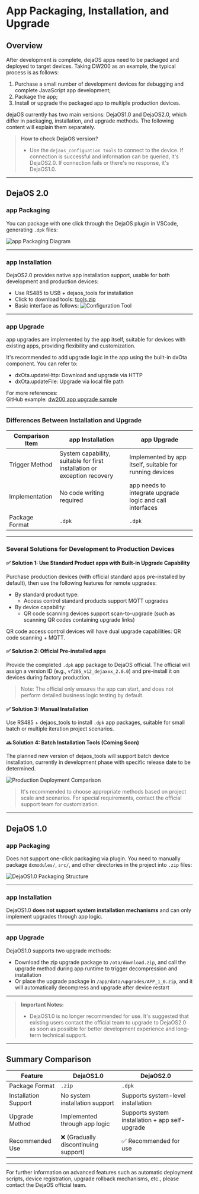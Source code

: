 # App Packaging, Installation, and Upgrade

## Overview

After development is complete, dejaOS apps need to be packaged and deployed to target devices. Taking DW200 as an example, the typical process is as follows:

1. Purchase a small number of development devices for debugging and complete JavaScript app development;
2. Package the app;
3. Install or upgrade the packaged app to multiple production devices.

dejaOS currently has two main versions: DejaOS1.0 and DejaOS2.0, which differ in packaging, installation, and upgrade methods. The following content will explain them separately.

> **How to check DejaOS version?**
>
> - Use the `dejaos_configuation tools` to connect to the device. If connection is successful and information can be queried, it's DejaOS2.0. If connection fails or there's no response, it's DejaOS1.0.

---

## DejaOS 2.0

### app Packaging

You can package with one click through the DejaOS plugin in VSCode, generating `.dpk` files:

![app Packaging Diagram](/img/app_dpk.png)

---

### app Installation

DejaOS2.0 provides native app installation support, usable for both development and production devices:

- Use RS485 to USB + dejaos_tools for installation
- Click to download tools: [tools.zip](https://github.com/DejaOS/DejaOS/blob/main/tools/tools.zip)
- Basic interface as follows:
![Configuration Tool](/img/app_install2.png)
---

### app Upgrade

app upgrades are implemented by the app itself, suitable for devices with existing apps, providing flexibility and customization.

It's recommended to add upgrade logic in the app using the built-in dxOta component. You can refer to:

- dxOta.updateHttp: Download and upgrade via HTTP
- dxOta.updateFile: Upgrade via local file path

For more references:  
GitHub example: [dw200 app upgrade sample](https://github.com/DejaOS/DejaOS/tree/main/demos/dw200/dw200_update_new)

---

### Differences Between Installation and Upgrade

| Comparison Item | app Installation                                                 | app Upgrade                                              |
| --------------- | ------------------------------------------------------------------------ | ---------------------------------------------------------------- |
| Trigger Method  | System capability, suitable for first installation or exception recovery | Implemented by app itself, suitable for running devices  |
| Implementation  | No code writing required                                                 | app needs to integrate upgrade logic and call interfaces |
| Package Format  | `.dpk`                                                                   | `.dpk`                                                           |

---

### Several Solutions for Development to Production Devices

#### ✅ Solution 1: Use Standard Product apps with Built-in Upgrade Capability

Purchase production devices (with official standard apps pre-installed by default), then use the following features for remote upgrades:

- By standard product type:
  - Access control standard products support MQTT upgrades
- By device capability:
  - QR code scanning devices support scan-to-upgrade (such as scanning QR codes containing upgrade links)

QR code access control devices will have dual upgrade capabilities: QR code scanning + MQTT.

#### ✅ Solution 2: Official Pre-installed apps

Provide the completed `.dpk` app package to DejaOS official. The official will assign a version ID (e.g., `vf205_v12_dejaxxx_2.0.0`) and pre-install it on devices during factory production.

> Note: The official only ensures the app can start, and does not perform detailed business logic testing by default.

#### ✅ Solution 3: Manual Installation

Use RS485 + dejaos_tools to install `.dpk` app packages, suitable for small batch or multiple iteration project scenarios.

#### 🔜 Solution 4: Batch Installation Tools (Coming Soon)

The planned new version of dejaos_tools will support batch device installation, currently in development phase with specific release date to be determined.

![Production Deployment Comparison](/img/app_prod_en.png)

> It's recommended to choose appropriate methods based on project scale and scenarios. For special requirements, contact the official support team for customization.

---

## DejaOS 1.0

### app Packaging

Does not support one-click packaging via plugin. You need to manually package `dxmodules/`, `src/`, and other directories in the project into `.zip` files:

![DejaOS1.0 Packaging Structure](/img/app_zip1.png)

---

### app Installation

DejaOS1.0 **does not support system installation mechanisms** and can only implement upgrades through app logic.

---

### app Upgrade

DejaOS1.0 supports two upgrade methods:

- Download the zip upgrade package to `/ota/download.zip`, and call the upgrade method during app runtime to trigger decompression and installation
- Or place the upgrade package in `/app/data/upgrades/APP_1_0.zip`, and it will automatically decompress and upgrade after device restart

---

> **Important Notes:**
>
> - DejaOS1.0 is no longer recommended for use. It's suggested that existing users contact the official team to upgrade to DejaOS2.0 as soon as possible for better development experience and long-term technical support.

---

## Summary Comparison

| Feature              | DejaOS1.0                             | DejaOS2.0                                               |
| -------------------- | ------------------------------------- | ------------------------------------------------------- |
| Package Format       | `.zip`                                | `.dpk`                                                  |
| Installation Support | No system installation support        | Supports system-level installation                      |
| Upgrade Method       | Implemented through app logic | Supports system installation + app self-upgrade |
| Recommended Use      | ❌ (Gradually discontinuing support)  | ✅ Recommended for use                                  |

---

For further information on advanced features such as automatic deployment scripts, device registration, upgrade rollback mechanisms, etc., please contact the DejaOS official team.

